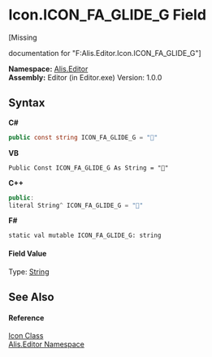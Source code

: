 # Icon.ICON_FA_GLIDE_G Field
 

\[Missing <summary> documentation for "F:Alis.Editor.Icon.ICON_FA_GLIDE_G"\]

**Namespace:**&nbsp;<a href="b150ade4-39de-a232-5f06-d3cdc1b2c538">Alis.Editor</a><br />**Assembly:**&nbsp;Editor (in Editor.exe) Version: 1.0.0

## Syntax

**C#**<br />
``` C#
public const string ICON_FA_GLIDE_G = ""
```

**VB**<br />
``` VB
Public Const ICON_FA_GLIDE_G As String = ""
```

**C++**<br />
``` C++
public:
literal String^ ICON_FA_GLIDE_G = ""
```

**F#**<br />
``` F#
static val mutable ICON_FA_GLIDE_G: string
```


#### Field Value
Type: <a href="https://docs.microsoft.com/dotnet/api/system.string" target="_blank">String</a>

## See Also


#### Reference
<a href="cc0f883c-67f8-f772-c6d7-a60b129f22a7">Icon Class</a><br /><a href="b150ade4-39de-a232-5f06-d3cdc1b2c538">Alis.Editor Namespace</a><br />